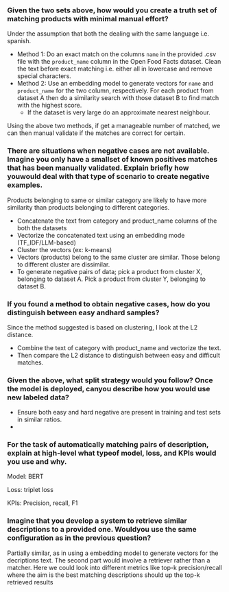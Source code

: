 ### Given the two sets above, how would you create a truth set of matching products with minimal manual effort?

Under the assumption that both the dealing with the same language i.e. spanish.

* Method 1: Do an exact match on the columns `name` in the provided .csv file with the `product_name` column in the Open Food Facts dataset. Clean the text before exact matching i.e. either all in lowercase and remove special characters.
* Method 2: Use an embedding model to generate vectors for `name` and `product_name` for the two column, respectively. For each product from dataset A then do a similarity search with those dataset B to find match with the highest score.
  * If the dataset is very large do an approximate nearest neighbour.

Using the above two methods, if get a manageable number of matched, we can then manual validate if the matches are correct for certain.

### There are situations when negative cases are not available. Imagine you only have a smallset of known positives matches that has been manually validated. Explain briefly how youwould deal with that type of scenario to create negative examples.

Products belonging to same or similar category are likely to have more similarity than products belonging to different categories.

* Concatenate the text from category and product_name columns of the both the datasets
* Vectorize the concatenated text using an embedding mode (TF_IDF/LLM-based)
* Cluster the vectors (ex: k-means)
* Vectors (products) belong to the same cluster are similar. Those belong to different cluster are dissimilar.
* To generate negative pairs of data; pick a product from cluster X, belonging to dataset A. Pick a product from cluster Y, belonging to dataset B.

### If you found a method to obtain negative cases, how do you distinguish between easy andhard samples?

Since the method suggested is based on clustering, I look at the L2 distance.

* Combine the text of category with product_name and vectorize the text.
* Then compare the L2 distance to distinguish between easy and difficult matches.

### Given the above, what split strategy would you follow? Once the model is deployed, canyou describe how you would use new labeled data?

* Ensure both easy and hard negative are present in training and test sets in similar ratios.
* 

### For the task of automatically matching pairs of description, explain at high-level what typeof model, loss, and KPIs would you use and why.

Model: BERT

Loss: triplet loss

KPIs: Precision, recall, F1

### Imagine that you develop a system to retrieve similar descriptions to a provided one. Wouldyou use the same configuration as in the previous question?

Partially similar, as in using a embedding model to generate vectors for the decriptions text. The second part would involve a retriever rather than a matcher.  Here we could look into different metrics like top-k precision/recall where the aim is the best matching descriptions should up the top-k retrieved results
